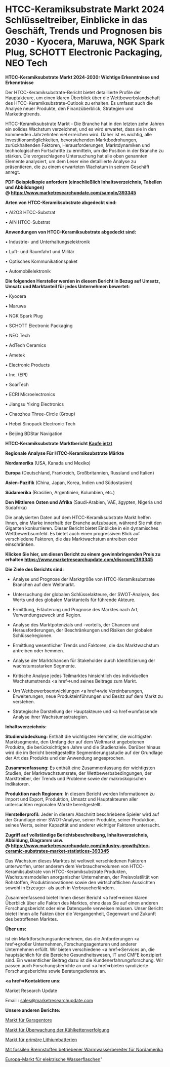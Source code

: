 # HTCC-Keramiksubstrate Markt 2024 Schlüsseltreiber, Einblicke in das Geschäft, Trends und Prognosen bis 2030 - Kyocera, Maruwa, NGK Spark Plug, SCHOTT Electronic Packaging, NEO Tech

<strong>HTCC-Keramiksubstrate Markt 2024-2030: Wichtige Erkenntnisse und Erkenntnisse</strong>

Der HTCC-Keramiksubstrate-Bericht bietet detaillierte Profile der Hauptakteure, um einen klaren Überblick über die Wettbewerbslandschaft des HTCC-Keramiksubstrate-Outlook zu erhalten. Es umfasst auch die Analyse neuer Produkte, den Finanzüberblick, Strategien und Marketingtrends.

HTCC-Keramiksubstrate Markt - Die Branche hat in den letzten zehn Jahren ein solides Wachstum verzeichnet, und es wird erwartet, dass sie in den kommenden Jahrzehnten viel erreichen wird. Daher ist es wichtig, alle Investitionsmöglichkeiten, bevorstehenden Marktbedrohungen, zurückhaltenden Faktoren, Herausforderungen, Marktdynamiken und technologischen Fortschritte zu ermitteln, um die Position in der Branche zu stärken. Die vorgeschlagene Untersuchung hat alle oben genannten Elemente analysiert, um dem Leser eine detaillierte Analyse zu präsentieren, die zu einem erwarteten Wachstum in seinem Geschäft anregt.

<strong><b>PDF-Beispielkopie anfordern (einschließlich Inhaltsverzeichnis, Tabellen und Abbildungen) @ </b></strong><strong><a href=https://www.marketresearchupdate.com/sample/393345><strong>https://www.marketresearchupdate.com/sample/393345</u></a></strong></strong>

<strong>Arten von HTCC-Keramiksubstrate abgedeckt sind:</strong>

• Al2O3 HTCC-Substrat

• AIN HTCC-Substrat

<strong>Anwendungen von HTCC-Keramiksubstrate abgedeckt sind:</strong>

• Industrie- und Unterhaltungselektronik

• Luft- und Raumfahrt und Militär

• Optisches Kommunikationspaket

• Automobilelektronik

<strong>Die folgenden Hersteller werden in diesem Bericht in Bezug auf Umsatz, Umsatz und Marktanteil für jedes Unternehmen bewertet:</strong>

• Kyocera

• Maruwa

• NGK Spark Plug

• SCHOTT Electronic Packaging

• NEO Tech

• AdTech Ceramics

• Ametek

• Electronic Products

• Inc. (EPI)

• SoarTech

• ECRI Microelectronics

• Jiangsu Yixing Electronics

• Chaozhou Three-Circle (Group)

• Hebei Sinopack Electronic Tech

• Beijing BDStar Navigation

<strong>HTCC-Keramiksubstrate Marktbericht <a href=https://www.marketresearchupdate.com/buynow/393345>Kaufe jetzt</a></strong>

<strong>Regionale Analyse Für HTCC-Keramiksubstrate Märkte</strong>

<strong>Nordamerika</strong> (USA, Kanada und Mexiko)

<strong>Europa</strong> (Deutschland, Frankreich, Großbritannien, Russland und Italien)

<strong>Asien-Pazifik</strong> (China, Japan, Korea, Indien und Südostasien)

<strong>Südamerika</strong> (Brasilien, Argentinien, Kolumbien, etc.)

<strong>Den Mittleren</strong> <strong>Osten und Afrika</strong> (Saudi-Arabien, VAE, ägypten, Nigeria und Südafrika)

Die analysierten Daten auf dem HTCC-Keramiksubstrate Markt helfen Ihnen, eine Marke innerhalb der Branche aufzubauen, während Sie mit den Giganten konkurrieren. Dieser Bericht bietet Einblicke in ein dynamisches Wettbewerbsumfeld. Es bietet auch einen progressiven Blick auf verschiedene Faktoren, die das Marktwachstum antreiben oder einschränken.

<strong>Klicken Sie hier, um diesen Bericht zu einem gewinnbringenden Preis zu erhalten
</strong><strong><a href=https://www.marketresearchupdate.com/discount/393345>https://www.marketresearchupdate.com/discount/393345</b></u></strong></a>

<strong>Die Ziele des Berichts sind:</strong>

- Analyse und Prognose der Marktgröße von HTCC-Keramiksubstrate Branchen auf dem Weltmarkt.

- Untersuchung der globalen Schlüsselakteure, der SWOT-Analyse, des Werts und des globalen Marktanteils für führende Akteure.

- Ermittlung, Erläuterung und Prognose des Marktes nach Art, Verwendungszweck und Region.

- Analyse des Marktpotenzials und -vorteils, der Chancen und Herausforderungen, der Beschränkungen und Risiken der globalen Schlüsselregionen.

- Ermittlung wesentlicher Trends und Faktoren, die das Marktwachstum antreiben oder hemmen.

- Analyse der Marktchancen für Stakeholder durch Identifizierung der wachstumsstarken Segmente.

- Kritische Analyse jedes Teilmarktes hinsichtlich des individuellen Wachstumstrends <a href=>und</a> seines Beitrags zum Markt.

- Um Wettbewerbsentwicklungen <a href=>wie</a> Vereinbarungen, Erweiterungen, neue Produkteinführungen und Besitz auf dem Markt zu verstehen.

- Strategische Darstellung der Hauptakteure und <a href=>umfas</a>sende Analyse ihrer Wachstumsstrategien.

<strong>Inhaltsverzeichnis:</strong>

<strong>Studienabdeckung:</strong> Enthält die wichtigsten Hersteller, die wichtigsten Marktsegmente, den Umfang der auf dem Weltmarkt angebotenen Produkte, die berücksichtigten Jahre und die Studienziele. Darüber hinaus wird die im Bericht bereitgestellte Segmentierungsstudie auf der Grundlage der Art des Produkts und der Anwendung angesprochen.

<strong>Zusammenfassung:</strong> Es enthält eine Zusammenfassung der wichtigsten Studien, der Marktwachstumsrate, der Wettbewerbsbedingungen, der Markttreiber, der Trends und Probleme sowie der makroskopischen Indikatoren.

<strong>Produktion nach Regionen:</strong> In diesem Bericht werden Informationen zu Import und Export, Produktion, Umsatz und Hauptakteuren aller untersuchten regionalen Märkte bereitgestellt.

<strong>Herstellerprofil:</strong> Jeder in diesem Abschnitt beschriebene Spieler wird auf der Grundlage einer SWOT-Analyse, seiner Produkte, seiner Produktion, seines Werts, seiner Kapazität und anderer wichtiger Faktoren untersucht.

<strong><b>Zugriff auf vollständige Berichtsbeschreibung, Inhaltsverzeichnis, Abbildung, Diagramm usw. @ </b></strong><strong><a href=https://www.marketresearchupdate.com/industry-growth/htcc-ceramic-substrates-market-statistices-393345>https://www.marketresearchupdate.com/industry-growth/htcc-ceramic-substrates-market-statistices-393345</a></strong>

Das Wachstum dieses Marktes ist weltweit verschiedenen Faktoren unterworfen, unter anderem dem Verbrauchervolumen von HTCC-Keramiksubstrate von HTCC-Keramiksubstrate Produkten, Wachstumsmodellen anorganischer Unternehmen, der Preisvolatilität von Rohstoffen, Produktinnovationen sowie den wirtschaftlichen Aussichten sowohl in Erzeuger- als auch in Verbraucherländern.

Zusammenfassend bietet Ihnen dieser Bericht <a href=>einen</a> klaren Überblick über alle Fakten des Marktes, ohne dass Sie auf einen anderen Forschungsbericht oder eine Datenquelle verweisen müssen. Unser Bericht bietet Ihnen alle Fakten über die Vergangenheit, Gegenwart und Zukunft des betroffenen Marktes.

<strong>Über uns:</strong>

 ist ein Marktforschungsunternehmen, das die Anforderungen <a href=>großer</a> Unternehmen, Forschungsagenturen und anderer Unternehmen erfüllt. Wir bieten verschiedene <a href=>Services</a> an, die hauptsächlich für die Bereiche Gesundheitswesen, IT und CMFE konzipiert sind. Ein wesentlicher Beitrag dazu ist die Kundenerfahrungsforschung. Wir passen auch Forschungsberichte an und <a href=>bieten</a> syndizierte Forschungsberichte sowie Beratungsdienste an.

<strong><a href=>Kontaktiere uns:</a></strong>

Market Research Update

Email : sales@marketresearchupdate.com

<strong>Unsere anderen Berichte:</strong>

<a href=https://www.linkedin.com/pulse/garage-overhead-door-market-size-share>Markt für Garagentore</a>

<a href=https://www.linkedin.com/pulse/cold-chain-tracking-monitoring-market-size-share>Markt für Überwachung der Kühlkettenverfolgung</a>

<a href=https://www.linkedin.com/pulse/primary-lithium-batteries-market-analysis-segment>Markt für primäre Lithiumbatterien</a>

<a href=https://www.linkedin.com/pulse/north-america-fossil-fuel-fired-water-heater>Mit fossilen Brennstoffen betriebener Warmwasserbereiter für Nordamerika</a>

<a href=https://www.linkedin.com/pulse/europe-electric-water-bottle-market-expecting-outstanding>Europa-Markt für elektrische Wasserflaschen</a>"
